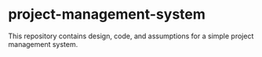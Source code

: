 # project-management-system
This repository contains design, code, and assumptions for a simple project management system.
